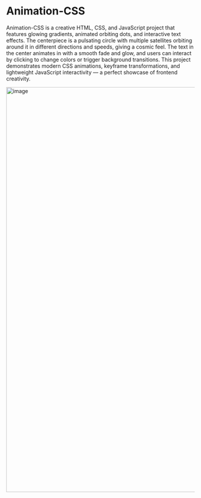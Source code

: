 # Animation-CSS


Animation-CSS is a creative HTML, CSS, and JavaScript project that features glowing gradients, animated orbiting dots, and interactive text effects. The centerpiece is a pulsating circle with multiple satellites orbiting around it in different directions and speeds, giving a cosmic feel. The text in the center animates in with a smooth fade and glow, and users can interact by clicking to change colors or trigger background transitions. This project demonstrates modern CSS animations, keyframe transformations, and lightweight JavaScript interactivity — a perfect showcase of frontend creativity.

<img width="1920" height="1080" alt="image" src="https://github.com/user-attachments/assets/dcc28fbc-c557-4f31-8b3e-0549e1e76e25" />
